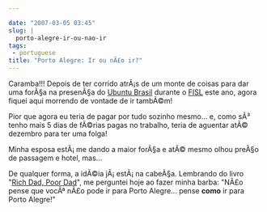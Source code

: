 ```yaml
---

date: "2007-03-05 03:45"
slug: |
  porto-alegre-ir-ou-nao-ir
tags:
 - portuguese
title: "Porto Alegre: Ir ou nÃ£o ir?"
---
```


Caramba!!! Depois de ter corrido atrÃ¡s de um monte de coisas para dar
uma forÃ§a na presenÃ§a do [Ubuntu Brasil](http://www.ubuntu-br.org/)
durante o [FISL](http://fisl.softwarelivre.org/8.0/www/) este ano, agora
fiquei aqui morrendo de vontade de ir tambÃ©m!

Pior que agora eu teria de pagar por tudo sozinho mesmo... e, como sÃ³
tenho mais 5 dias de fÃ©rias pagas no trabalho, teria de aguentar atÃ©
dezembro para ter uma folga!

Minha esposa estÃ¡ me dando a maior forÃ§a e atÃ© mesmo olhou preÃ§o de
passagem e hotel, mas...

De qualquer forma, a idÃ©ia jÃ¡ estÃ¡ na cabeÃ§a. Lembrando do livro
"[Rich Dad, Poor
Dad](http://www.amazon.com/Rich-Dad-Poor-Money-That-Middle/dp/0446677450)",
me perguntei hoje ao fazer minha barba: "NÃ£o pense que vocÃª nÃ£o pode
ir para Porto Alegre... pense **como** ir para Porto Alegre!"
